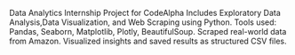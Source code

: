 Data Analytics Internship Project for CodeAlpha Includes Exploratory Data Analysis,Data Visualization, and Web Scraping using Python.
Tools used: Pandas, Seaborn, Matplotlib, Plotly, BeautifulSoup. 
Scraped real-world data from Amazon.
Visualized insights and saved results as structured CSV files.
